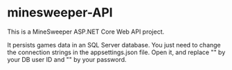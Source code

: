 # minesweeper-API

This is a MineSweeper ASP.NET Core Web API project.

It persists games data in an SQL Server database. You just need to change the connection strings in the appsettings.json file. Open it, and replace "<here you put your user>" by your DB user ID and "<here you put your password>" by your password.